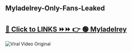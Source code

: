 
 ## Myladelrey-Only-Fans-Leaked

# <h2><a href="https://clipsfans.com/Myladelrey&ref=git">🔗 Click to LINKS ⏩⏩ 👉 🟢 Myladelrey </a></h2>

<a href="https://clipsfans.com/Myladelrey&ref=git" rel="nofollow" data-target="animated-image.originalLink"><img src="https://i.ibb.co.com/xMMVF88/686577567.gif" alt="Viral Video Original" style="max-width: 100%; display: inline-block;" data-target="animated-image.originalImage"></a>
